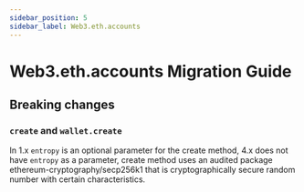 ```yaml
---
sidebar_position: 5
sidebar_label: Web3.eth.accounts
---
```


# Web3.eth.accounts Migration Guide

## Breaking changes

### `create` and `wallet.create`

In 1.x `entropy` is an optional parameter for the create method, 4.x does not have `entropy` as a parameter, create method uses an audited package ethereum-cryptography/secp256k1 that is cryptographically secure random number with certain characteristics.
